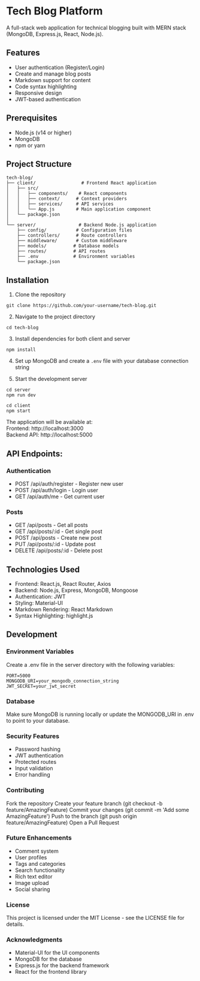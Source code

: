 # Tech Blog Platform

A full-stack web application for technical blogging built with MERN stack (MongoDB, Express.js, React, Node.js).

## Features
- User authentication (Register/Login)
- Create and manage blog posts 
- Markdown support for content
- Code syntax highlighting
- Responsive design
- JWT-based authentication

## Prerequisites
- Node.js (v14 or higher)
- MongoDB
- npm or yarn

## Project Structure   
  
```
tech-blog/
├── client/                 # Frontend React application
│   ├── src/
│   │   ├── components/    # React components
│   │   ├── context/      # Context providers
│   │   ├── services/     # API services
│   │   └── App.js        # Main application component
│   └── package.json
│
└── server/                # Backend Node.js application
    ├── config/           # Configuration files
    ├── controllers/      # Route controllers
    ├── middleware/       # Custom middleware
    ├── models/          # Database models
    ├── routes/          # API routes
    ├── .env             # Environment variables
    └── package.json
```

## Installation

1. Clone the repository
```
git clone https://github.com/your-username/tech-blog.git
``` 
2. Navigate to the project directory
```
cd tech-blog
```
3. Install dependencies for both client and server
```
npm install
```
4. Set up MongoDB and create a `.env` file with your database connection string


5. Start the development server

```
cd server
npm run dev
```

```
cd client
npm start
```

The application will be available at:  
Frontend: http://localhost:3000  
Backend API: http://localhost:5000  

## API Endpoints:

### Authentication
- POST /api/auth/register - Register new user
- POST /api/auth/login - Login user
- GET /api/auth/me - Get current user

### Posts
- GET /api/posts - Get all posts
- GET /api/posts/:id - Get single post
- POST /api/posts - Create new post
- PUT /api/posts/:id - Update post
- DELETE /api/posts/:id - Delete post


## Technologies Used
- Frontend: React.js, React Router, Axios
- Backend: Node.js, Express, MongoDB, Mongoose
- Authentication: JWT
- Styling: Material-UI
- Markdown Rendering: React Markdown
- Syntax Highlighting: highlight.js

## Development

### Environment Variables
Create a .env file in the server directory with the following variables:
```
PORT=5000
MONGODB_URI=your_mongodb_connection_string
JWT_SECRET=your_jwt_secret
```

### Database
Make sure MongoDB is running locally or update the MONGODB_URI in .env to point to your database.   

### Security Features
- Password hashing
- JWT authentication
- Protected routes
- Input validation
- Error handling

### Contributing
Fork the repository
Create your feature branch (git checkout -b feature/AmazingFeature)
Commit your changes (git commit -m 'Add some AmazingFeature')
Push to the branch (git push origin feature/AmazingFeature)
Open a Pull Request

### Future Enhancements
- Comment system
- User profiles
- Tags and categories
- Search functionality
- Rich text editor
- Image upload
- Social sharing

### License
This project is licensed under the MIT License - see the LICENSE file for details.

### Acknowledgments
- Material-UI for the UI components
- MongoDB for the database
- Express.js for the backend framework
- React for the frontend library  